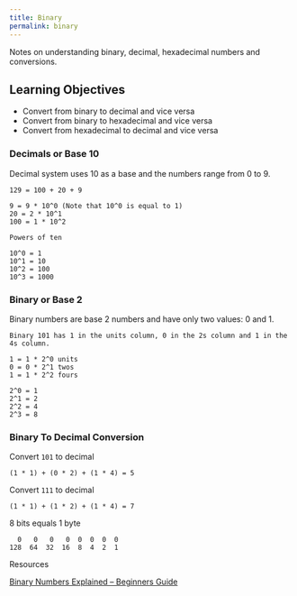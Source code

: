```yaml
---
title: Binary
permalink: binary
---
```


Notes on understanding binary, decimal, hexadecimal numbers and conversions.

## Learning Objectives

- Convert from binary to decimal and vice versa
- Convert from binary to hexadecimal and vice versa
- Convert from hexadecimal to decimal and vice versa

### Decimals or Base 10

Decimal system uses 10 as a base and the numbers range from 0 to 9.

```
129 = 100 + 20 + 9

9 = 9 * 10^0 (Note that 10^0 is equal to 1)
20 = 2 * 10^1
100 = 1 * 10^2

Powers of ten

10^0 = 1
10^1 = 10
10^2 = 100
10^3 = 1000
```

### Binary or Base 2

Binary numbers are base 2 numbers and have only two values: 0 and 1.

```
Binary 101 has 1 in the units column, 0 in the 2s column and 1 in the 4s column.

1 = 1 * 2^0 units
0 = 0 * 2^1 twos
1 = 1 * 2^2 fours

2^0 = 1
2^1 = 2
2^2 = 4
2^3 = 8
```

### Binary To Decimal Conversion

Convert ```101``` to decimal

```
(1 * 1) + (0 * 2) + (1 * 4) = 5
```

Convert ```111``` to decimal

```
(1 * 1) + (1 * 2) + (1 * 4) = 7
```

8 bits equals 1 byte

```
  0   0   0   0  0  0  0  0
128  64  32  16  8  4  2  1
```

Resources

[Binary Numbers Explained – Beginners Guide](http://www.steves-internet-guide.com/binary-numbers-explained/)
